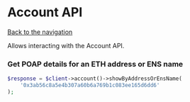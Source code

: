 # Account API

[Back to the navigation](README.md)

Allows interacting with the Account API.

### Get POAP details for an ETH address or ENS name

```php
$response = $client->account()->showByAddressOrEnsName(
    '0x3ab56c8a5e4b307a60b6a769b1c083ee165d6dd6'
);
```
